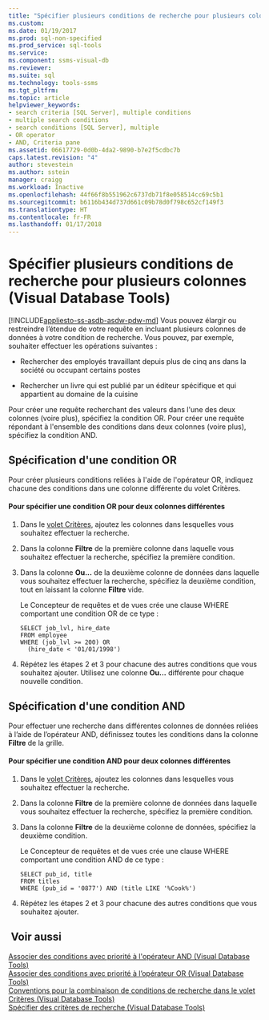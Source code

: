 ```yaml
---
title: "Spécifier plusieurs conditions de recherche pour plusieurs colonnes (Visual Database Tools) | Microsoft Docs"
ms.custom: 
ms.date: 01/19/2017
ms.prod: sql-non-specified
ms.prod_service: sql-tools
ms.service: 
ms.component: ssms-visual-db
ms.reviewer: 
ms.suite: sql
ms.technology: tools-ssms
ms.tgt_pltfrm: 
ms.topic: article
helpviewer_keywords:
- search criteria [SQL Server], multiple conditions
- multiple search conditions
- search conditions [SQL Server], multiple
- OR operator
- AND, Criteria pane
ms.assetid: 06617729-0d0b-4da2-9890-b7e2f5cdbc7b
caps.latest.revision: "4"
author: stevestein
ms.author: sstein
manager: craigg
ms.workload: Inactive
ms.openlocfilehash: 44f66f8b551962c6737db71f8e058514cc69c5b1
ms.sourcegitcommit: b6116b434d737d661c09b78d0f798c652cf149f3
ms.translationtype: HT
ms.contentlocale: fr-FR
ms.lasthandoff: 01/17/2018
---
```

# <a name="specify-multiple-search-conditions-for-multiple-columns-visual-database-tools"></a>Spécifier plusieurs conditions de recherche pour plusieurs colonnes (Visual Database Tools)
[!INCLUDE[appliesto-ss-asdb-asdw-pdw-md](../../includes/appliesto-ss-asdb-asdw-pdw-md.md)] Vous pouvez élargir ou restreindre l’étendue de votre requête en incluant plusieurs colonnes de données à votre condition de recherche. Vous pouvez, par exemple, souhaiter effectuer les opérations suivantes :  
  
-   Rechercher des employés travaillant depuis plus de cinq ans dans la société ou occupant certains postes  
  
-   Rechercher un livre qui est publié par un éditeur spécifique et qui appartient au domaine de la cuisine  
  
Pour créer une requête recherchant des valeurs dans l'une des deux colonnes (voire plus), spécifiez la condition OR. Pour créer une requête répondant à l'ensemble des conditions dans deux colonnes (voire plus), spécifiez la condition AND.  
  
## <a name="specifying-an-or-condition"></a>Spécification d'une condition OR  
Pour créer plusieurs conditions reliées à l'aide de l'opérateur OR, indiquez chacune des conditions dans une colonne différente du volet Critères.  
  
#### <a name="to-specify-an-or-condition-for-two-different-columns"></a>Pour spécifier une condition OR pour deux colonnes différentes  
  
1.  Dans le [volet Critères](../../ssms/visual-db-tools/criteria-pane-visual-database-tools.md), ajoutez les colonnes dans lesquelles vous souhaitez effectuer la recherche.  
  
2.  Dans la colonne **Filtre** de la première colonne dans laquelle vous souhaitez effectuer la recherche, spécifiez la première condition.  
  
3.  Dans la colonne **Ou...** de la deuxième colonne de données dans laquelle vous souhaitez effectuer la recherche, spécifiez la deuxième condition, tout en laissant la colonne **Filtre** vide.  
  
    Le Concepteur de requêtes et de vues crée une clause WHERE comportant une condition OR de ce type :  
  
    ```  
    SELECT job_lvl, hire_date  
    FROM employee  
    WHERE (job_lvl >= 200) OR   
      (hire_date < '01/01/1998')  
    ```  
  
4.  Répétez les étapes 2 et 3 pour chacune des autres conditions que vous souhaitez ajouter. Utilisez une colonne **Ou...** différente pour chaque nouvelle condition.  
  
## <a name="specifying-an-and-condition"></a>Spécification d'une condition AND  
Pour effectuer une recherche dans différentes colonnes de données reliées à l’aide de l’opérateur AND, définissez toutes les conditions dans la colonne **Filtre** de la grille.  
  
#### <a name="to-specify-an-and-condition-for-two-different-columns"></a>Pour spécifier une condition AND pour deux colonnes différentes  
  
1.  Dans le [volet Critères](../../ssms/visual-db-tools/criteria-pane-visual-database-tools.md), ajoutez les colonnes dans lesquelles vous souhaitez effectuer la recherche.  
  
2.  Dans la colonne **Filtre** de la première colonne de données dans laquelle vous souhaitez effectuer la recherche, spécifiez la première condition.  
  
3.  Dans la colonne **Filtre** de la deuxième colonne de données, spécifiez la deuxième condition.  
  
    Le Concepteur de requêtes et de vues crée une clause WHERE comportant une condition AND de ce type :  
  
    ```  
    SELECT pub_id, title  
    FROM titles  
    WHERE (pub_id = '0877') AND (title LIKE '%Cook%')  
    ```  
  
4.  Répétez les étapes 2 et 3 pour chacune des autres conditions que vous souhaitez ajouter.  
  
## <a name="see-also"></a> Voir aussi  
[Associer des conditions avec priorité à l'opérateur AND (Visual Database Tools)](../../ssms/visual-db-tools/combine-conditions-when-and-has-precedence-visual-database-tools.md)  
[Associer des conditions avec priorité à l’opérateur OR (Visual Database Tools)](../../ssms/visual-db-tools/combine-conditions-when-or-has-precedence-visual-database-tools.md)  
[Conventions pour la combinaison de conditions de recherche dans le volet Critères (Visual Database Tools)](../../ssms/visual-db-tools/conventions-combine-search-conditions-in-criteria-pane-visual-db-tools.md)  
[Spécifier des critères de recherche (Visual Database Tools)](../../ssms/visual-db-tools/specify-search-criteria-visual-database-tools.md)  
  
